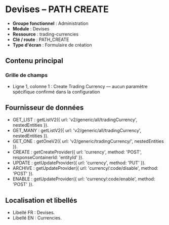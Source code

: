 # Devises – PATH CREATE

- **Groupe fonctionnel** : Administration
- **Module** : Devises
- **Ressource** : trading-currencies
- **Clé / route** : PATH_CREATE
- **Type d'écran** : Formulaire de création

## Contenu principal
### Grille de champs
- Ligne 1, colonne 1 : Create Trading Currency — aucun paramètre spécifique confirmé dans la configuration

## Fournisseur de données
- GET_LIST : getListV2({
  url: 'v2/generic/all/tradingCurrency',
  nestedEntities
}).
- GET_MANY : getListV2({
  url: 'v2/generic/all/tradingCurrency',
  nestedEntities
}).
- GET_ONE : getOneV2({
  url: 'v2/generic/tradingCurrency/',
  nestedEntities
}).
- CREATE : getCreateProvider({
  url: 'currency',
  method: 'POST',
  responseContainerId: 'entityId'
}).
- UPDATE : getUpdateProvider({
  url: 'currency',
  method: 'PUT'
}).
- ARCHIVE : getUpdateProvider({
  url: 'currency/:code/disable',
  method: 'POST'
}).
- ENABLE : getUpdateProvider({
  url: 'currency/:code/enable',
  method: 'POST'
}).

## Localisation et libellés
- Libellé FR : Devises.
- Libellé EN : Currencies.
